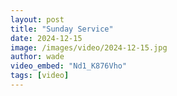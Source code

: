 ```yaml
---
layout: post
title: "Sunday Service"
date: 2024-12-15
image: /images/video/2024-12-15.jpg
author: wade
video_embed: "Nd1_K876Vho"
tags: [video]
---
```


